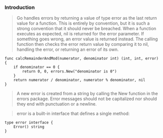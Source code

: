 ### Introduction
> Go handles errors by returning a value of type error as the last return value for a function.
> This is entirely by convention, but it is such a strong convention that it should never be breached.
> When a function executes as expected, nil is returned for the error parameter.
> If something goes wrong, an error value is returned instead.
> The calling function then checks the error return value by comparing it to nil, handling the error, or returning an error of its own.

```
func calcRemainderAndMod(numerator, denominator int) (int, int, error) {
    if denominator == 0 {
        return 0, 0, errors.New("denominator is 0")
    }
    return numerator / denominator, numerator % denominator, nil
}
```

> A new error is created from a string by calling the New function in the errors package.
> Error messages should not be capitalized nor should they end with punctuation or a newline.

> error is a built-in interface that defines a single method:
```
type error interface {
    Error() string
}
```
